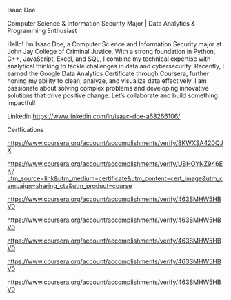 Isaac Doe

Computer Science & Information Security Major | Data Analytics & Programming Enthusiast

Hello! I’m Isaac Doe, a Computer Science and Information Security major at John Jay College of Criminal Justice. With a strong foundation in Python, C++, JavaScript, Excel, and SQL, I combine my technical expertise with analytical thinking to tackle challenges in data and cybersecurity. Recently, I earned the Google Data Analytics Certificate through Coursera, further honing my ability to clean, analyze, and visualize data effectively. I am passionate about solving complex problems and developing innovative solutions that drive positive change. Let’s collaborate and build something impactful!

Linkedin
https://www.linkedin.com/in/isaac-doe-a68266106/

Certfications

https://www.coursera.org/account/accomplishments/verify/8KWXSA420QJX

https://www.coursera.org/account/accomplishments/verify/UBHOYNZ946EK?utm_source=link&utm_medium=certificate&utm_content=cert_image&utm_campaign=sharing_cta&utm_product=course

https://www.coursera.org/account/accomplishments/verify/463SMHW5HBV0

https://www.coursera.org/account/accomplishments/verify/463SMHW5HBV0

https://www.coursera.org/account/accomplishments/verify/463SMHW5HBV0

https://www.coursera.org/account/accomplishments/verify/463SMHW5HBV0

https://www.coursera.org/account/accomplishments/verify/463SMHW5HBV0
